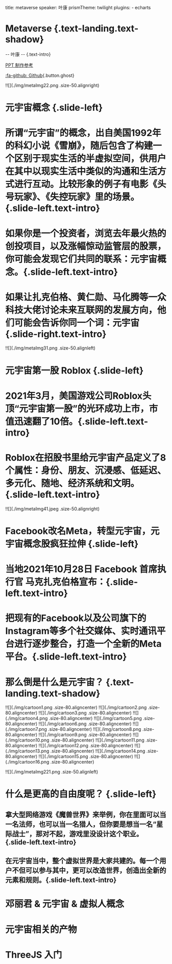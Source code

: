 title: metaverse
speaker: 叶康
prismTheme: twilight
plugins:
    - echarts

<slide class="bg-black-blue aligncenter" image="https://pic2.zhimg.com/v2-bbe6471a977e93117a56de11cdc032ec_1440w.jpg?source=172ae18b .anim">

# Metaverse {.text-landing.text-shadow}

-- 叶康 --  {.text-intro}

[PPT 制作参考](https://www.oschina.net/p/nodeppt?hmsr=aladdin1e1)

[:fa-github: Github](https://github.com/ksky521/nodeppt){.button.ghost}

<slide class="bg-black-blue" image="https://pic2.zhimg.com/v2-bbe6471a977e93117a56de11cdc032ec_1440w.jpg?source=172ae18b .light">

!![](./img/metaImg22.png .size-50.alignright)

# 元宇宙概念 {.slide-left}

# 所谓“元宇宙”的概念，出自美国1992年的科幻小说《雪崩》，随后包含了构建一个区别于现实生活的半虚拟空间，供用户在其中以现实生活中类似的沟通和生活方式进行互动。比较形象的例子有电影《头号玩家》、《失控玩家》里的场景。{.slide-left.text-intro}

# 如果你是一个投资者，浏览去年最火热的创投项目，以及涨幅惊动监管层的股票，你可能会发现它们共同的联系：元宇宙概念。{.slide-left.text-intro}

# 如果让扎克伯格、黄仁勋、马化腾等一众科技大佬讨论未来互联网的发展方向，他们可能会告诉你同一个词：元宇宙{.slide-right.text-intro}

<slide class="bg-black-blue" image="https://pic2.zhimg.com/v2-bbe6471a977e93117a56de11cdc032ec_1440w.jpg?source=172ae18b .light">

!![](./img/metaImg31.png .size-50.alignleft)

# 元宇宙第一股 Roblox {.slide-left}

# 2021年3月，美国游戏公司Roblox头顶“元宇宙第一股”的光环成功上市，市值迅速翻了10倍。{.slide-left.text-intro}

# Roblox在招股书里给元宇宙产品定义了8个属性：身份、朋友、沉浸感、低延迟、多元化、随地、经济系统和文明。{.slide-left.text-intro}

<slide class="bg-black-blue" image="https://pic2.zhimg.com/v2-bbe6471a977e93117a56de11cdc032ec_1440w.jpg?source=172ae18b .light">

!![](./img/metaImg41.jpeg .size-50.alignright)

# Facebook改名Meta，转型元宇宙，元宇宙概念股疯狂拉伸 {.slide-left}

# 当地2021年10月28日 Facebook 首席执行官 马克扎克伯格宣布：{.slide-left.text-intro}

# 把现有的Facebook以及公司旗下的Instagram等多个社交媒体、实时通讯平台进行逐步整合，打造一个全新的Meta平台。{.slide-left.text-intro}

<slide class="bg-black-blue aligncenter" image="https://pic2.zhimg.com/v2-bbe6471a977e93117a56de11cdc032ec_1440w.jpg?source=172ae18b .anim">

# 那么倒是什么是元宇宙？ {.text-landing.text-shadow}

<slide class="bg-black-blue aligncenter" image=".dark">
!![](./img/cartoon1.png .size-80.aligncenter)

<slide class="bg-black-blue aligncenter" image=".dark">
!![](./img/cartoon2.png .size-80.aligncenter)

<slide class="bg-black-blue aligncenter" image=".dark">
!![](./img/cartoon3.png .size-80.aligncenter)

<slide class="bg-black-blue aligncenter" image=".dark">
!![](./img/cartoon4.png .size-80.aligncenter)

<slide class="bg-black-blue aligncenter" image=".dark">
!![](./img/cartoon5.png .size-80.aligncenter)

<slide class="bg-black-blue aligncenter" image=".dark">
!![](./img/cartoon6.png .size-80.aligncenter)

<slide class="bg-black-blue aligncenter" image=".dark">
!![](./img/cartoon7.png .size-80.aligncenter)

<slide class="bg-black-blue aligncenter" image=".dark">
!![](./img/cartoon8.png .size-80.aligncenter)

<slide class="bg-black-blue aligncenter" image=".dark">
!![](./img/cartoon9.png .size-80.aligncenter)

<slide class="bg-black-blue aligncenter" image=".dark">
!![](./img/cartoon10.png .size-80.aligncenter)

<slide class="bg-black-blue aligncenter" image=".dark">
!![](./img/cartoon11.png .size-80.aligncenter)

<slide class="bg-black-blue aligncenter" image=".dark">
!![](./img/cartoon12.png .size-80.aligncenter)

<slide class="bg-black-blue aligncenter" image=".dark">
!![](./img/cartoon13.png .size-80.aligncenter)

<slide class="bg-black-blue aligncenter" image=".dark">
!![](./img/cartoon14.png .size-80.aligncenter)

<slide class="bg-black-blue aligncenter" image=".dark">
!![](./img/cartoon15.png .size-80.aligncenter)

<slide class="bg-black-blue aligncenter" image=".dark">
!![](./img/cartoon16.png .size-80.aligncenter)

<slide class="bg-black-blue" image="https://pic2.zhimg.com/v2-bbe6471a977e93117a56de11cdc032ec_1440w.jpg?source=172ae18b .light">

!![](./img/metaImg221.png .size-50.alignleft)

# 什么是更高的自由度呢？ {.slide-left}

##  拿大型网络游戏《魔兽世界》来举例，你在里面可以当一名法师，也可以当一名猎人，但你要是想当一名“星际战士”，那对不起，游戏里没设计这个职业。{.slide-left.text-intro}

## 在元宇宙当中，整个虚拟世界是大家共建的。每一个用户不但可以参与其中，更可以改造世界，创造出全新的元素和规则。{.slide-left.text-intro}

<slide class="bg-black-blue aligncenter" image="https://source.unsplash.com/C1HhAQrbykQ/ .dark">

# 邓丽君 & 元宇宙 & 虚拟人概念

<slide class="bg-black-blue aligncenter" image="https://source.unsplash.com/C1HhAQrbykQ/ .dark">

# 元宇宙相关的产物

<slide class="bg-black-blue aligncenter" image="https://source.unsplash.com/C1HhAQrbykQ/ .dark">

# ThreeJS 入门
